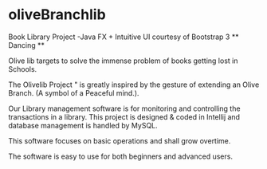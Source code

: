 # oliveBranchlib
Book Library Project  -Java FX + Intuitive UI courtesy of Bootstrap 3 ** Dancing **

Olive lib targets to solve the immense problem of books getting lost in Schools.

The Olivelib Project " is greatly inspired by the gesture of extending an Olive Branch.
(A symbol of a Peaceful mind.).

Our Library management software is for monitoring and controlling the transactions in a library. 
This project is designed & coded in Intellij and database management is handled by MySQL. 

This software focuses on basic operations and shall grow overtime.

The  software is easy to use for both beginners and advanced users.



